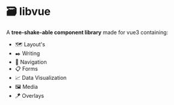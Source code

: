 # 🗃️ libvue

A **tree-shake-able component library** made for vue3 containing:

-   🗺️ Layout's
-   ✒️ Writing
-   🔗 Navigation
-   📋 Forms
-   📈 Data Visualization
-   🖼️ Media
-   🪁 Overlays
